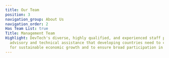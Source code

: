 ```yaml
---
title: Our Team
position: 3
navigation_group: About Us
navigation_order: 2
Has Team List: true
Title: Management Team
Highlight: DevTech's diverse, highly qualified, and experienced staff provide the
  advisory and technical assistance that developing countries need to create conditions
  for sustainable economic growth and to ensure broad participation in its benefits. 
---
```


